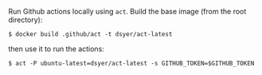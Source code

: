 Run Github actions locally using `act`. Build the base image (from the root directory):

```
$ docker build .github/act -t dsyer/act-latest
```

then use it to run the actions:

```
$ act -P ubuntu-latest=dsyer/act-latest -s GITHUB_TOKEN=$GITHUB_TOKEN
```